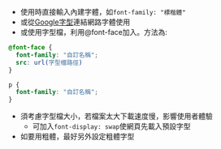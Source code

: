 - 使用時直接輸入內建字體，如`font-family: "標楷體"`
- 或從[Google字型](https://fonts.google.com/)連結網路字體使用
- 或使用字型檔，利用@font-face加入。方法為:
```css
@font-face {
  font-family: "自訂名稱";
  src: url(字型檔路徑)
}

p {
  font-family: "自訂名稱";
}
```
- 須考慮字型檔大小，若檔案太大下載速度慢，影響使用者體驗
  - 可加入`font-display: swap`使網頁先載入預設字型
- 如要用粗體，最好另外設定粗體字型